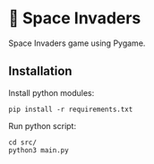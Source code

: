 # :space_invader: Space Invaders
Space Invaders game using Pygame.

Installation
------------

Install python modules:

```
pip install -r requirements.txt
```

Run python script:
```
cd src/
python3 main.py
```
